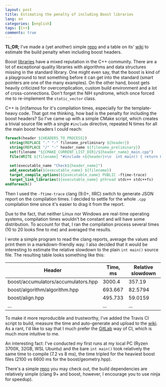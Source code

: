 ```yaml
---
layout: post
title: Estimating the penalty of including Boost libraries
lang: en
categories: [english]
tags: [C++]
comments: true
---
```


**TL;DR;** I've made a (yet another) simple [repo](https://github.com/MKlimenko/check_compile_times) and a table on its' [wiki](https://github.com/MKlimenko/check_compile_times/wiki) to estimate the build penalty when including boost headers.

Boost [libraries](https://www.boost.org/) have a mixed reputation in the C++ community. There are a lot of exceptional quality libraries with algorithms and data structures missing in the standard library. One might even say, that the boost is kind of a playground to test something before it can get into the standard (smart pointers are one of the many examples). On the other hand, boost gets heavily criticized for overcomplication, custom build environment and a lot of cross-connections. Don't forget the NIH syndrome, which once forced me to re-implement the `static_vector` class. 

C++ is (in)famous for it's compilation times, especially for the template-heavy code. That got me thinking, how bad is the penalty for including the boost headers? So I've came up with a simple CMake script, which creates a trivial source file with a single `#include` directive, repeated N times for all the main boost headers I could reach:

```CMake
foreach(header ${HEADERS_TO_PROCESS})
  string(REPLACE "." "-" filename_preliminary ${header})
  string(REPLACE "/" "-" header_name ${filename_preliminary})
  set(filename "${CMAKE_CURRENT_LIST_DIR}/${header_name}_main.cpp")
  file(WRITE ${filename} "#include <${header}>\n  int main() { return 0; }\n")
      
  set(executable_name "Check${header_name}")
  add_executable(${executable_name} ${filename})
  target_compile_options(${executable_name} PUBLIC -ftime-trace)
  target_link_libraries(${executable_name} pthread stdc++ stdc++fs)
endforeach()
```

Then I used the `-ftime-trace` clang (9.0+, IIRC) switch to generate JSON report on the compilation times. I decided to settle for the whole `.cpp` compilation time since it's easier to drag it from the report.

Due to the fact, that neither Linux nor Windows are real-time operating systems, compilation times wouldn't be constant and will have some distribution. To account for that, I ran the compilation process several times (10 to 20 looks fine to me) and averaged the results.

I wrote a simple program to read the clang reports, average the values and print them in a markdown-friendly way. I also decided that it would be interesting to estimate the relative slowdown to the plain `int main()` source file. The resulting table looks something like this:

| Header  | Time, ms  | Relative slowdown   |
|-  |-  |-  |
|boost/accumulators/accumulators.hpp  |3000.4 |357.19 |
|boost/algorithm/algorithm.hpp  |693.667  |82.5794  |
|boost/align.hpp  |495.733  |59.0159  |
|...  |...  |...  |

To make it more reproducible and trustworthy, I've added the Travis CI script to build, measure the time and auto-generate and upload to the [wiki](https://github.com/MKlimenko/check_compile_times/wiki). As a rant, I'd like to say that I much prefer the [GitLab](https://mklimenko.github.io/english/2020/02/02/gitlab-ci-cpp/) way of CI, which is much more intuitive to me.

An interesting fact: I've conducted my first runs at my local PC (Ryzen 3700X, 32GB, WSL Ubuntu) and the bare `int main()` took relatively the same time to compile (7.2 vs 8 ms), the time tripled for the heaviest boost files (2100 vs 6600 ms for the boost/geometry.hpp).

There's a simple [repo](https://github.com/MKlimenko/check_compile_times) you may check out, the build dependencies are relatively simple (clang 9+ and boost, however, I encourage you to use ninja for speedup).
